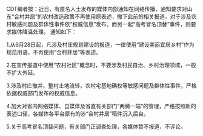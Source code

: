 CDT编者按：近日，有匿名人士发布的媒体内部通知在网络传播，通知要求对山东“合村并居”的农村改造政策不再使用原表述，撤下此前的相关报道，对于涉及农村敏感问题及群体性事件依“权威信息”发布。而另一起“高考冒名顶替”事件，则要求媒体降温处理。 通知如下：

1.从6月28日起，凡涉及村庄规划建设的报道，一律使用“建设美丽宜居乡村”作为规范用语，不再使用“合村并居”等表述。

2.在宣传报道中使用“农村社区”概念时，不要涉及村民自治、乡村治理领域，一般不扩大外延。

3.涉及村庄撤并、整村土地流转，农村宅基地确权等敏感问题及群体性事件，严格依据权威部门发布的权威信息。

4.加大对省内网络媒体、自媒体及省直有关部门“两微一端”的管理，严格按照新的表述口径，各媒体各平台原有的涉“合村并居”稿件沉入后台。

5.关于高考冒名顶替问题，有关部门正调查处理，各媒体暂不报道，不评论。


